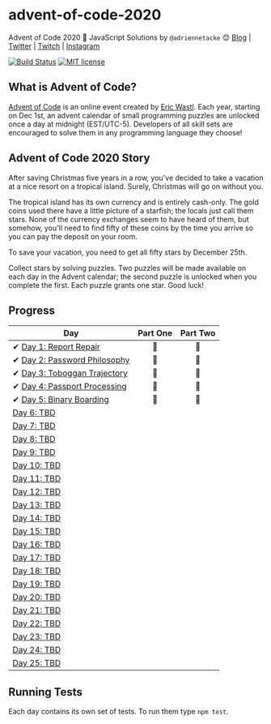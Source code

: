 # advent-of-code-2020
Advent of Code 2020 🎄 JavaScript Solutions by 
`@adriennetacke` 😊
[Blog](https://blog.adrienne.io/)
|
[Twitter](https://twitter.com/adriennetacke)
|
[Twitch](https://twitch.tv/yo__adrienne)
|
[Instagram](https://www.instagram.com/adriennetacke)

[![Build Status](https://github.com/adriennetacke/advent-of-code-2020/workflows/build/badge.svg)](https://github.com/adriennetacke/advent-of-code-2020/actions)
[![MIT license](https://img.shields.io/badge/License-MIT-blue.svg)](https://opensource.org/licenses/MIT)


## What is Advent of Code?
[Advent of Code](http://adventofcode.com) is an online event created by [Eric Wastl](https://twitter.com/ericwastl). Each year, starting on Dec 1st, an advent calendar of small programming puzzles are unlocked once a day at midnight (EST/UTC-5). Developers of all skill sets are encouraged to solve them in any programming language they choose!

## Advent of Code 2020 Story
After saving Christmas five years in a row, you've decided to take a vacation at a nice resort on a tropical island. Surely, Christmas will go on without you.

The tropical island has its own currency and is entirely cash-only. The gold coins used there have a little picture of a starfish; the locals just call them stars. None of the currency exchanges seem to have heard of them, but somehow, you'll need to find fifty of these coins by the time you arrive so you can pay the deposit on your room.

To save your vacation, you need to get all fifty stars by December 25th.

Collect stars by solving puzzles. Two puzzles will be made available on each day in the Advent calendar; the second puzzle is unlocked when you complete the first. Each puzzle grants one star. Good luck!

## Progress

| Day  | Part One | Part Two | 
|---|:---:|:---:|
| ✔ [Day 1: Report Repair](https://github.com/adriennetacke/advent-of-code-2020/tree/main/day-1)| 🌟 | 🌟 |
| ✔ [Day 2: Password Philosophy](https://github.com/adriennetacke/advent-of-code-2020/tree/main/day-2)| 🌟 | 🌟 |
| ✔ [Day 3: Toboggan Trajectory](https://github.com/adriennetacke/advent-of-code-2020/tree/main/day-3)| 🌟 | 🌟 |
| ✔ [Day 4: Passport Processing](https://github.com/adriennetacke/advent-of-code-2020/tree/main/day-4)| 🌟 | 🌟 |
| ✔ [Day 5: Binary Boarding](https://github.com/adriennetacke/advent-of-code-2020/tree/main/day-5)| 🌟 | 🌟 |
| [Day 6: TBD]()| | |
| [Day 7: TBD]()| | |
| [Day 8: TBD]()| | |
| [Day 9: TBD]()| | |
| [Day 10: TBD]()| | |
| [Day 11: TBD]()| | |
| [Day 12: TBD]()| | |
| [Day 13: TBD]()| | |
| [Day 14: TBD]()| | |
| [Day 15: TBD]()| | |
| [Day 16: TBD]()| | |
| [Day 17: TBD]()| | |
| [Day 18: TBD]()| | |
| [Day 19: TBD]()| | |
| [Day 20: TBD]()| | |
| [Day 21: TBD]()| | |
| [Day 22: TBD]()| | |
| [Day 23: TBD]()| | |
| [Day 24: TBD]()| | |
| [Day 25: TBD]()| | |

## Running Tests

Each day contains its own set of tests. To run them type `npm test`.


